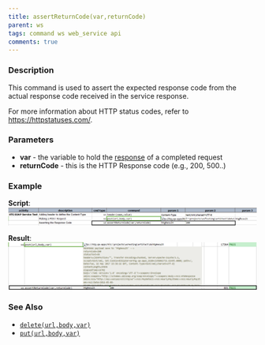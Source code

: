 ```yaml
---
title: assertReturnCode(var,returnCode)
parent: ws
tags: command ws web_service api
comments: true
---
```



### Description
This command is used to assert the expected response code from the actual response code received in the service 
response.

For more information about HTTP status codes, refer to 
<a href="https://httpstatuses.com/" class="external-link" target="_nexial_external">https://httpstatuses.com/</a>.  


### Parameters
- **var** \- the variable to hold the [response](index.html#http-response) of a completed request
- **returnCode** \- this is the HTTP Response code (e.g., 200, 500..)


### Example
**Script**:<br/>
![](image/assertReturnCode_01.png)

**Result**:<br/>
![](image/assertReturnCode_02.png)


### See Also
- [`delete(url,body,var)`](delete(url,body,var))
- [`put(url,body,var)`](put(url,body,var))
